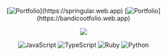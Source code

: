  <div align="center">
 
[![Portfolio](https://img.shields.io/badge/Portfolio_(as_full_stack)-%23323330?style=for-the-badge&logo=google&logoColor=white)](https://springular.web.app)
[![Portfolio](https://img.shields.io/badge/Portfolio_(as_front_end)-%23323330?style=for-the-badge&logo=google&logoColor=white)](https://bandicootfolio.web.app)
 
![](https://github-readme-streak-stats.herokuapp.com/?user=josuehoenicka&theme=dark&hide_border=true)
 
![JavaScript](https://img.shields.io/badge/.js-F7DF1E.svg?style=for-the-badge) 
![TypeScript](https://img.shields.io/badge/.ts-007ACC.svg?style=for-the-badge) 
![Ruby](https://img.shields.io/badge/.rb-CC342D.svg?style=for-the-badge)
![Python](https://img.shields.io/badge/.py-3776AB?style=for-the-badge) 

</div>



  
  

  




